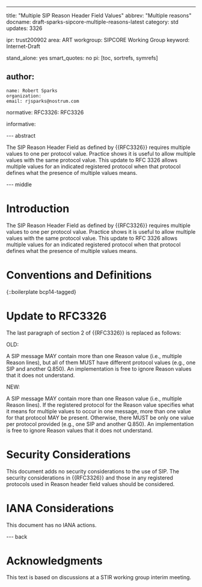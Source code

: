 ---
title: "Multiple SIP Reason Header Field Values"
abbrev: "Multiple reasons"
docname: draft-sparks-sipcore-multiple-reasons-latest
category: std
updates: 3326

ipr: trust200902
area: ART
workgroup: SIPCORE Working Group
keyword: Internet-Draft

stand_alone: yes
smart_quotes: no
pi: [toc, sortrefs, symrefs]

author:
 -
    name: Robert Sparks
    organization: 
    email: rjsparks@nostrum.com

normative:
  RFC3326: RFC3326
  
informative:


--- abstract

The SIP Reason Header Field as defined by {{RFC3326}} requires multiple values to one per protocol value. Practice shows it is useful to allow multiple values with the same protocol value. This update to RFC 3326 allows multiple values for an indicated registered protocol when that protocol defines what the presence of multiple values means.

--- middle

# Introduction

The SIP Reason Header Field as defined by {{RFC3326}} requires multiple values to one per protocol value. Practice shows it is useful to allow multiple values with the same protocol value. This update to RFC 3326 allows multiple values for an indicated registered protocol when that protocol defines what the presence of multiple values means.

# Conventions and Definitions

{::boilerplate bcp14-tagged}

# Update to RFC3326

The last paragraph of section 2 of {{RFC3326}} is replaced as follows:

OLD:

   A SIP message MAY contain more than one Reason value (i.e., multiple
   Reason lines), but all of them MUST have different protocol values
   (e.g., one SIP and another Q.850).  An implementation is free to
   ignore Reason values that it does not understand.

NEW:

   A SIP message MAY contain more than one Reason value (i.e., multiple
   Reason lines). If the registered protocol for the Reason value specifies
   what it means for multiple values to occur in one message, more than one
   value for that protocol MAY be present. Otherwise, there MUST be only
   one value per protocol provided (e.g., one SIP and another Q.850).  An
   implementation is free to ignore Reason values that it does not understand.

# Security Considerations

This document adds no security considerations to the use of SIP. The security considerations in {{RFC3326}} and those in any registered protocols used in Reason header field values should be considered.

# IANA Considerations

This document has no IANA actions.


--- back

# Acknowledgments
This text is based on discussions at a STIR working group interim meeting.
